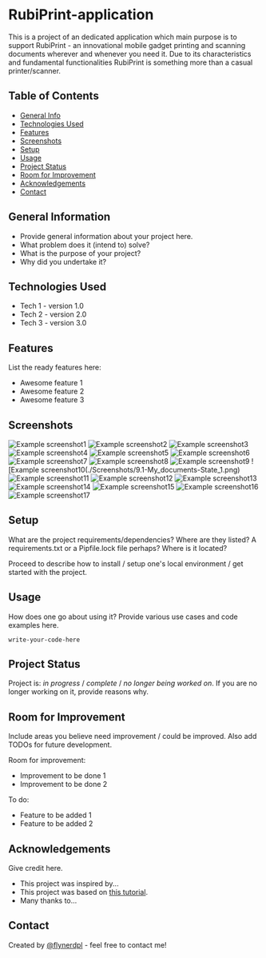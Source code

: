# RubiPrint-application
This is a project of an dedicated application which main purpose is to support RubiPrint - an innovational mobile gadget printing and scanning documents wherever and whenever you need it. Due to its characteristics and fundamental functionalities RubiPrint is something more than a casual printer/scanner. 

## Table of Contents
* [General Info](#general-information)
* [Technologies Used](#technologies-used)
* [Features](#features)
* [Screenshots](#screenshots)
* [Setup](#setup)
* [Usage](#usage)
* [Project Status](#project-status)
* [Room for Improvement](#room-for-improvement)
* [Acknowledgements](#acknowledgements)
* [Contact](#contact)
<!-- * [License](#license) -->


## General Information
- Provide general information about your project here.
- What problem does it (intend to) solve?
- What is the purpose of your project?
- Why did you undertake it?
<!-- You don't have to answer all the questions - just the ones relevant to your project. -->


## Technologies Used
- Tech 1 - version 1.0
- Tech 2 - version 2.0
- Tech 3 - version 3.0


## Features
List the ready features here:
- Awesome feature 1
- Awesome feature 2
- Awesome feature 3


## Screenshots
![Example screenshot1](./Screenshots/1.1-Screen_0.png)
![Example screenshot2](./Screenshots/2.1-Screen_1.png)
![Example screenshot3](./Screenshots/3.1-Screen_2-State_1.png)
![Example screenshot4](./Screenshots/4.1-Screen_3-State_1.png)
![Example screenshot5](./Screenshots/5.1-Screen_8.png)
![Example screenshot6](./Screenshots/6.1-Menu-State_1.png)
![Example screenshot7](./Screenshots/7.1-Print-State_1.png)
![Example screenshot8](./Screenshots/7.2-Print-State_2.png)
![Example screenshot9](./Screenshots/8.1-Scan.png)
![Example screenshot10(./Screenshots/9.1-My_documents-State_1.png)
![Example screenshot11](./Screenshots/9.2-My_documents-State_2.png)
![Example screenshot12](./Screenshots/9.3-My_documents-State_3.png)
![Example screenshot13](./Screenshots/10.1-Find_the_nearest_shop.png)
![Example screenshot14](./Screenshots/11.1-E-Store-State_1.png)
![Example screenshot15](./Screenshots/11.2-E-Store-State_2.png)
![Example screenshot16](./Screenshots/12.1-Status_Menu.png)
![Example screenshot17](./Screenshots/13.1-Your_profile.png)
<!-- If you have screenshots you'd like to share, include them here. -->


## Setup
What are the project requirements/dependencies? Where are they listed? A requirements.txt or a Pipfile.lock file perhaps? Where is it located?

Proceed to describe how to install / setup one's local environment / get started with the project.


## Usage
How does one go about using it?
Provide various use cases and code examples here.

`write-your-code-here`


## Project Status
Project is: _in progress_ / _complete_ / _no longer being worked on_. If you are no longer working on it, provide reasons why.


## Room for Improvement
Include areas you believe need improvement / could be improved. Also add TODOs for future development.

Room for improvement:
- Improvement to be done 1
- Improvement to be done 2

To do:
- Feature to be added 1
- Feature to be added 2


## Acknowledgements
Give credit here.
- This project was inspired by...
- This project was based on [this tutorial](https://www.example.com).
- Many thanks to...


## Contact
Created by [@flynerdpl](https://www.flynerd.pl/) - feel free to contact me!


<!-- Optional -->
<!-- ## License -->
<!-- This project is open source and available under the [... License](). -->

<!-- You don't have to include all sections - just the one's relevant to your project -->
